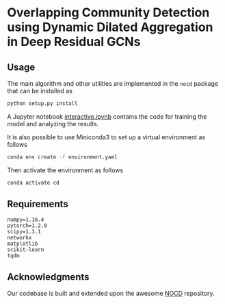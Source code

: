 # Overlapping Community Detection using Dynamic Dilated Aggregation in Deep Residual GCNs



## Usage
The main algorithm and other utilities are implemented in the `nocd` package that can be installed as
```bash
python setup.py install
```
A Jupyter notebook [interactive.ipynb](interactive-deep-G.ipynb) contains the code for training the model and analyzing the results.

It is also possible to use Miniconda3 to set up a virtual environment as follows
```bash
conda env create -f environment.yaml
```
Then activate the environment as follows
```bash
conda activate cd
```



## Requirements
```
numpy=1.16.4
pytorch=1.2.0
scipy=1.3.1
networkx
matplotlib
scikit-learn
tqdm
```


<!-- ## Cite
Please cite our paper if you use the code or the datasets in your own work
```
@article{
    muttakin2022dynaResGCNOverlapping,
    title={Overlapping Community Detection with Graph Neural Networks},
    author={Oleksandr Shchur and Stephan G\"{u}nnemann},
    journal={Deep Learning on Graphs Workshop, KDD},
    year={2022},
}
``` -->

## Acknowledgments ##
Our codebase is built and extended upon the awesome [NOCD](https://github.com/shchur/overlapping-community-detection) repository.
